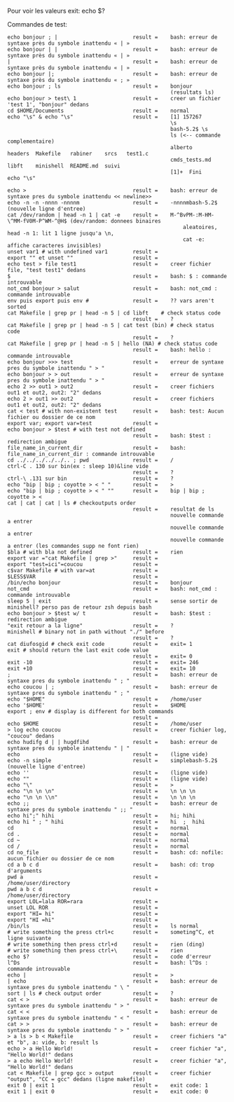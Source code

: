 
Pour voir les valeurs exit:		echo $?


Commandes de test:

	echo bonjour ; |						result =	bash: erreur de syntaxe près du symbole inattendu « | »
	echo bonjour | |						result =	bash: erreur de syntaxe près du symbole inattendu « | »
	|										result =	bash: erreur de syntaxe près du symbole inattendu « | »
	echo bonjour |;							result =	bash: erreur de syntaxe près du symbole inattendu « ; »
	echo bonjour ; ls						result =	bonjour
														(resultats ls)
	echo bonjour > test\ 1					result =	creer un fichier 'test 1', "bonjour" dedans
	cd $HOME/Documents						result =	normal
	echo "\s" & echo "\s"					result =	[1] 157267
														\s
														bash-5.2$ \s
														ls (<-- commande complementaire)
														alberto        headers	Makefile   rabiner    srcs   test1.c
														cmds_tests.md  libft	minishell  README.md  suivi
														[1]+  Fini                    echo "\s"

	echo >									result =	bash: erreur de syntaxe pres du symbole inattendu << newline>>
	echo -n -n -nnnn -nnnnm					result =	-nnnnmbash-5.2$ (nouvelle ligne d'entree)
	cat /dev/random | head -n 1	| cat -e	result =	M-^BvPM-:M-HM-\^MM-fV0M-P^WM-^@H$ (dev/random: donnees binaires 
															aleatoires, head -n 1: lit 1 ligne jusqu'a \n,
															cat -e: affiche caracteres invisibles)
	unset var1 # with undefined	var1		result =
	export "" et unset ""					result =
	echo test > file test1					result =	creer fichier file, "test test1" dedans
	$										result =	bash: $ : commande introuvable
	not_cmd bonjour > salut					result =	bash: not_cmd : commande introuvable
	env puis export puis env # 				result = 	?? vars aren't sorted
	cat Makefile | grep pr | head -n 5 | cd libft	 # check status code
											result =	?
	cat Makefile | grep pr | head -n 5 | cat test (bin) # check status code
											result =	?
	cat Makefile | grep pr | head -n 5 | hello (NA) # check status code
											result =	bash: hello : commande introuvable
	echo bonjour >>> test					result =	erreur de syntaxe pres du symbole inattendu " > "
	echo bonjour > > out					result =	erreur de syntaxe pres du symbole inattendu " > "
	echo 2 >> out1 > out2					result =	creer fichiers out1 et out2, out2: "2" dedans
	echo 2 > out1 >> out2					result =	creer fichiers out1 et out2, out2: "2" dedans
	cat < test # with non-existent test		result =	bash: test: Aucun fichier ou dossier de ce nom
	export var; export var=test				result =	
	echo bonjour > $test # with	test not defined
											result =	bash: $test : redirection ambigue
	file_name_in_current_dir				result =	bash: file_name_in_current_dir : commande introuvable
	cd ../../../../../.. ; pwd				result =	/
	ctrl-C . 130 sur bin(ex : sleep 10)&line vide
											result =	?
	ctrl-\ .131 sur bin						result =	?
	echo "bip | bip ; coyotte >	< " "		result =	>
	echo "bip | bip ; coyotte >	< " ""		result =	bip | bip ; coyotte > <
	cat | cat | cat | ls # checkoutputs order
											result =	resultat de ls
														nouvelle commande a entrer
														nouvelle commande a entrer
														nouvelle commande a entrer (les commandes supp ne font rien)
	$bla # with bla not defined				result =	rien
	export var ="cat Makefile |	grep >"		result =
	export "test=ici"=coucou				result =
	c$var Makefile # with var=at			result =	
	$LESS$VAR								result =
	/bin/echo bonjour						result =	bonjour
	not_cmd									result =	bash: not_cmd : commande introuvable
	sleep 5 | exit							result =	sense sortir de minishell? perso pas de retour zsh depuis bash
	echo bonjour > $test w/ t				result =	bash: $test : redirection ambigue
	"exit retour a la ligne"				result =	?
	minishell # binary not in path without "./" before
											result =	?
	cat diufosgid # check exit code			result =	exit= 1
	exit # should return the last exit code value
											result =	exit= 0
	exit -10								result =	exit= 246
	exit +10								result =	exit= 10
	;										result =	bash: erreur de syntaxe pres du symbole inattendu " ; "
	echo coucou | ;							result =	bash: erreur de syntaxe pres du symbole inattendu " ; "
	echo "$HOME"							result =	/home/user
	echo '$HOME'							result =	$HOME
	export ; env # display is different for both commands
											result =
	echo $HOME								result =	/home/user
	> log echo coucou						result =	creer fichier log, "coucou" dedans
	echo hudifg d | | hugdfihd				result =	bash: erreur de syntaxe pres du symbole inattendu " | "
	echo									result =	(ligne vide)
	echo -n simple							result =	simplebash-5.2$ (nouvelle ligne d'entree)
	echo ''									result =	(ligne vide)
	echo ""									result =	(ligne vide)
	echo "\"								result =	>
	echo "\n \n \n"							result =	\n \n \n
	echo "\n \n \\n"						result =	\n \n \n
	echo ;;									result =	bash: erreur de syntaxe pres du symbole inattendu " ;; "
	echo hi";" hihi							result =	hi; hihi
	echo hi " ; " hihi						result =	hi  ;  hihi
	cd										result =	normal
	cd .									result =	normal
	cd ~									result =	normal
	cd /									result =	normal
	cd no_file								result =	bash: cd: nofile: aucun fichier ou dossier de ce nom
	cd a b c d								result =	bash: cd: trop d'arguments
	pwd a									result =	/home/user/directory
	pwd a b c d								result =	/home/user/directory
	export LOL=lala ROR=rara				result =
	unset LOL ROR							result =
	export "HI= hi"							result =
	export "HI =hi"							result =
	/bin/ls									result =	ls normal
	# write something the press	ctrl+c		result =	someting^C, et ligne suivante
	# write something then press ctrl+d		result =	rien (ding)
	# write something then press ctrl+\		result =	rien
	echo $?									result =	code d'erreur
	l^Ds									result =	bash: l^Ds : commande introuvable
	echo |									result =	>
	| echo									result =	bash: erreur de syntaxe pres du symbole inattendu " \ "
	sort | ls # check output order			result =	?
	cat < >									result =	bash: erreur de syntaxe pres du symbole inattendu " > "
	cat < <									result =	bash: erreur de syntaxe pres du symbole inattendu " < "
	cat > >									result =	bash: erreur de syntaxe pres du symbole inattendu " > "
	> a ls > b < Makefile					result =	creer fichiers "a" et "b", a: vide, b: result ls
	echo > a Hello World!					result =	creer fichier "a", "Hello World!" dedans
	> a echo Hello World!					result =	creer fichier "a", "Hello World!" dedans
	cat < Makefile | grep gcc >	output		result =	creer fichier "output", "CC = gcc" dedans (ligne makefile)
	exit 0 | exit 1							result =	exit code: 1
	exit 1 | exit 0							result =	exit code: 0